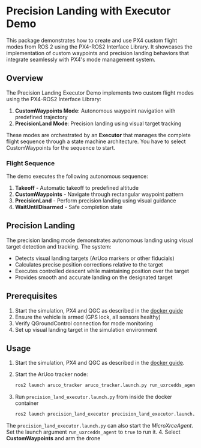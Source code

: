 # Precision Landing with Executor Demo

This package demonstrates how to create and use PX4 custom flight modes from ROS 2 using the PX4-ROS2 Interface Library. It showcases the implementation of custom waypoints and precision landing behaviors that integrate seamlessly with PX4's mode management system.

## Overview

The Precision Landing Executor Demo implements two custom flight modes using the PX4-ROS2 Interface Library:

1. **CustomWaypoints Mode**: Autonomous waypoint navigation with predefined trajectory
2. **PrecisionLand Mode**: Precision landing using visual target tracking

These modes are orchestrated by an **Executor** that manages the complete flight sequence through a state machine architecture.
You have to select CustomWaypoints for the sequence to start.

### Flight Sequence

The demo executes the following autonomous sequence:

1. **Takeoff** - Automatic takeoff to predefined altitude
2. **CustomWaypoints** - Navigate through rectangular waypoint pattern
3. **PrecisionLand** - Perform precision landing using visual guidance
4. **WaitUntilDisarmed** - Safe completion state

## Precision Landing

The precision landing mode demonstrates autonomous landing using visual target detection and tracking. The system:

- Detects visual landing targets (ArUco markers or other fiducials)
- Calculates precise position corrections relative to the target
- Executes controlled descent while maintaining position over the target
- Provides smooth and accurate landing on the designated target

## Prerequisites

1. Start the simulation, PX4 and QGC as described in the [docker guide](../../docker/README.md)
2. Ensure the vehicle is armed (GPS lock, all sensors healthy)
3. Verify QGroundControl connection for mode monitoring
4. Set up visual landing target in the simulation environment

## Usage

1. Start the simulation, PX4 and QGC as described in the [docker guide](../../docker/README.md).
2. Start the ArUco tracker node:
   ```sh
   ros2 launch aruco_tracker aruco_tracker.launch.py run_uxrcedds_agent:=true
   ```
3. Run `precision_land_executor.launch.py` from inside the docker container

   ```sh
   ros2 launch precision_land_executor precision_land_executor.launch.py run_uxrcedds_agent:=true
   ```

The `precision_land_executor.launch.py` can also start the _MicroXrceAgent_. Set the launch argument `run_uxrcedds_agent` to `true` to run it.
4. Select **CustomWaypoints** and arm the drone

